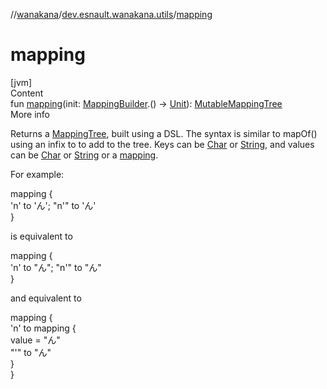 //[wanakana](../index.md)/[dev.esnault.wanakana.utils](index.md)/[mapping](mapping.md)



# mapping  
[jvm]  
Content  
fun [mapping](mapping.md)(init: [MappingBuilder](-mapping-builder/index.md).() -> [Unit](https://kotlinlang.org/api/latest/jvm/stdlib/kotlin/-unit/index.html)): [MutableMappingTree](-mutable-mapping-tree/index.md)  
More info  


Returns a [MappingTree](-mapping-tree/index.md), built using a DSL. The syntax is similar to mapOf() using an infix to to add to the tree. Keys can be [Char](https://kotlinlang.org/api/latest/jvm/stdlib/kotlin/-char/index.html) or [String](https://kotlinlang.org/api/latest/jvm/stdlib/kotlin/-string/index.html), and values can be [Char](https://kotlinlang.org/api/latest/jvm/stdlib/kotlin/-char/index.html) or [String](https://kotlinlang.org/api/latest/jvm/stdlib/kotlin/-string/index.html) or a [mapping](mapping.md).



For example:

mapping {  
    'n' to 'ん'; "n'" to 'ん'  
}

is equivalent to

mapping {  
    'n' to "ん"; "n'" to "ん"  
}

and equivalent to

mapping {  
    'n' to mapping {  
        value = "ん"  
        "'" to "ん"  
    }  
}  



